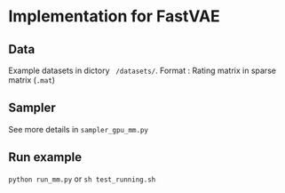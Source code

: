 # Implementation for FastVAE

## Data
Example datasets in dictory ` /datasets/`.
Format : Rating matrix in sparse matrix (`.mat`)

## Sampler 
See more details in `sampler_gpu_mm.py`

## Run example
`python run_mm.py`
or
`sh test_running.sh`